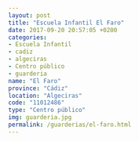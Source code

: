 ```yaml
---
layout: post
title: "Escuela Infantil El Faro"
date: 2017-09-20 20:57:05 +0200
categories:
- Escuela Infantil
- cadiz
- algeciras
- Centro público
- guarderia
name: "El Faro"
province: "Cádiz"
location: "Algeciras"
code: "11012486"
type: "Centro público"
img: guarderia.jpg
permalink: /guarderias/el-faro.html
---
```

